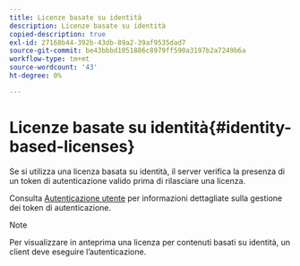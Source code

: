 ```yaml
---
title: Licenze basate su identità
description: Licenze basate su identità
copied-description: true
exl-id: 27168b44-392b-43db-89a2-39af9535dad7
source-git-commit: be43bbbd1051886c8979ff590a3197b2a7249b6a
workflow-type: tm+mt
source-wordcount: '43'
ht-degree: 0%

---
```


# Licenze basate su identità{#identity-based-licenses}

Se si utilizza una licenza basata su identità, il server verifica la presenza di un token di autenticazione valido prima di rilasciare una licenza.

Consulta [Autenticazione utente](../../../protecting-content/implementing-the-license-server/processing-drm-requests.md#user-authentication) per informazioni dettagliate sulla gestione dei token di autenticazione.

>[!NOTE]
>
>Per visualizzare in anteprima una licenza per contenuti basati su identità, un client deve eseguire l’autenticazione.
